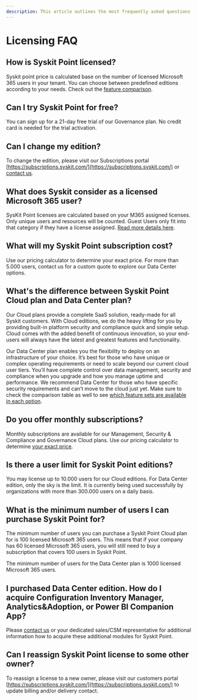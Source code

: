 ```yaml
---
description: This article outlines the most frequently asked questions about Syskit Point licensing.
---
```


# Licensing FAQ

## How is Syskit Point licensed?

Syskit point price is calculated base on the number of licensed Microsoft 365 users in your tenant. You can choose between predefined editions according to your needs. Check out the [feature comparison](https://www.syskit.com/products/point/pricing/).

## Can I try Syskit Point for free?

You can sign up for a 21-day free trial of our Governance plan. No credit card is needed for the trial activation.

## Can I change my edition?

To change the edition, please visit our Subscriptions portal [https://subscriptions.syskit.com/](https://subscriptions.syskit.com/) or [contact us](https://www.syskit.com/company/contact-us).

## What does Syskit consider as a licensed Microsoft 365 user?

SysKit Point licenses are calculated based on your M365 assigned licenses. Only unique users and resources will be counted. Guest Users only fit into that category if they have a license assigned. [Read more details here](../licensing-activation/licensed-users-count.md).

## What will my Syskit Point subscription cost?

Use our pricing calculator to determine your exact price. For more than 5.000 users, contact us for a custom quote to explore our Data Center options.

## What's the difference between Syskit Point Cloud plan and Data Center plan?

Our Cloud plans provide a complete SaaS solution, ready-made for all Syskit customers. With Cloud editions, we do the heavy lifting for you by providing built-in platform security and compliance quick and simple setup. Cloud comes with the added benefit of continuous innovation, so your end-users will always have the latest and greatest features and functionality.

Our Data Center plan enables you the flexibility to deploy on an infrastructure of your choice. It’s best for those who have unique or complex operating requirements or need to scale beyond our current cloud user tiers. You’ll have complete control over data management, security and compliance when you upgrade and how you manage uptime and performance. We recommend Data Center for those who have specific security requirements and can’t move to the cloud just yet. Make sure to check the comparison table as well to see [which feature sets are available in each option](https://www.syskit.com/products/point/pricing/).

## Do you offer monthly subscriptions?

Monthly subscriptions are available for our Management, Security & Compliance and Governance Cloud plans. Use our pricing calculator to determine [your exact price](https://www.syskit.com/products/point/pricing/).

## Is there a user limit for Syskit Point editions?

You may license up to 10.000 users for our Cloud editions. For Data Center edition, only the sky is the limit. It is currently being used successfully by organizations with more than 300.000 users on a daily basis.

## What is the minimum number of users I can purchase Syskit Point for?

The minimum number of users you can purchase a Syskit Point Cloud plan for is 100 licensed Microsoft 365 users. This means that if your company has 60 licensed Microsoft 365 users, you will still need to buy a subscription that covers 100 users in Syskit Point.

The minimum number of users for the Data Center plan is 1000 licensed Microsoft 365 users.

## I purchased Data Center edition. How do I acquire Configuration Inventory Manager, Analytics&Adoption, or Power BI Companion App?

Please [contact us](https://www.syskit.com/company/contact-us) or your dedicated sales/CSM representative for additional information how to acquire these additional modules for Syskit Point.

## Can I reassign Syskit Point license to some other owner?

To reassign a license to a new owner, please visit our customers portal [https://subscriptions.syskit.com/](https://subscriptions.syskit.com/) to update billing and/or delivery contact.
